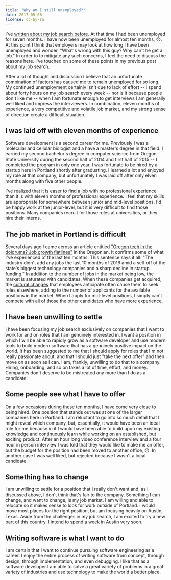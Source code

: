 ```yaml
---
title: "Why am I still unemployed?"
date: 2017-05-08
license: cc-by-sa
---
```


I've [written about my job search before](http://mikecamilleri.com/blog/on-my-job-search/). At that time I had been unemployed for seven months. I have now been unemployed for almost ten months, 😞. At this point I think that employers may look at how long I have been unemployed and wonder, "What's wrong with this guy? Why can't he get a job." In order to to mitigate any such concerns, I feel the need to discuss the reasons here. I've touched on some of these points in my previous post about my job search. 

After a lot of thought and discussion I believe that an unfortunate combination of factors has caused me to remain unemployed for so long. My continued unemployment certainly isn't due to lack of effort -- I spend about forty hours on my job search every week -- nor is it because people don't like me -- when I am fortunate enough to get interviews I am generally well liked and impress the interviewers. In combination, eleven months of experience, a very competitive and volatile job market, and my strong sense of direction create a difficult situation.

## I was laid off with eleven months of experience

Software development is a second career for me. Previously I was a molecular and cellular biologist and a have a master's degree in that field. I earned my second bachelor's degree in computer science from Oregon State University during the second half of 2014 and first half of 2015 -- I completed the program in only one year. I was fortunate to be hired by a startup here in Portland shortly after graduating. I learned a lot and enjoyed my role at that company, but unfortunately I was laid off after only elven months along with five other people. 

I've realized that it is easer to find a job with no professional experience than it is with eleven months of professional experience. I feel that my skills are appropriate for somewhere between junior and mid-level positions. I'd be happy work at the junior-level, but it is very difficult to find those positions. Many companies recruit for those roles at universities, or they hire their interns.

## The job market in Portland is difficult

Several days ago I came across an article entitled ["Oregon tech in the doldrums? Job growth flatlines"](http://www.oregonlive.com/silicon-forest/index.ssf/2017/05/oregon_tech_in_the_doldrums_jo.html) in the Oregonian. It confirms some of what I've experienced of the last ten months. This sentence says it all: "The industry didn't add any jobs the last 10 months of 2016 amid a sell-off of the state's biggest technology companies and a sharp decline in startup funding." In addition to the number of jobs in the market being low, the market is saturated with candidates. When these companies get acquired, the [cultural changes](http://www.oregonlive.com/silicon-forest/index.ssf/2017/05/jives_new_owner_says_it_will_m.html) that employees anticipate often cause them to seek roles elsewhere, adding to the number of applicants for the available positions in the market. When I apply for mid-level positions, I simply can't compete with all of those the other candidates who have more experience. 

## I have been unwilling to settle

I have been focusing my job search exclusively on companies that I want to work for and on roles that I am genuinely interested in. I want a position in which I will be able to rapidly grow as a software developer and use modern tools to build modern software that has a genuinely positive impact on the world. It has been suggested to me that I should apply for roles that I'm not really passionate about, and that I should just "take the next offer" and then move on as soon as I can. I am, frankly, unwilling to do that to a company. Hiring, onboarding, and so on takes a lot of time, effort, and money. Companies don't deserve to be mistreated any more than I do as a candidate.

## Some people see what I have to offer

On a few occasions during these ten months, I have come very close to being hired. One position that stands out was at one of the larger companies here in Portland. I am reluctant to go into so much detail that I might reveal which company, but, essentially, it would have been an ideal role for me because in it I would have been able to build upon my existing knowledge and continuously learn while working on an established, but exciting product. After an hour long video conference interview and a four hour in person interview I was told that they would like to make me an offer, but the budget for the position had been moved to another office, 😞. In another case I was well liked, but rejected because I wasn't a local candidate.

## Something has to change

I am unwilling to settle for a position that I really don't want and, as I discussed above, I don't think that's fair to the company. Something I can change, and want to change, is my job market. I am willing and able to relocate so it makes sense to look for work outside of Portland. I would move most places for the right position, but am focusing heavily on Austin, Texas. Aside from the challenges in my job search, I am excited to try a new part of this country. I intend to spend a week in Austin very soon. 

## Writing software is what I want to do

I am certain that I want to continue pursuing software engineering as a career. I enjoy the entire process of writing software from concept, through design, through implementation, and even debugging. I like that as a software developer I am able to solve a great variety of problems in a great variety of industries and use technology to make the world a better place.

